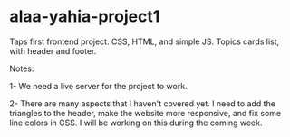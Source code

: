 # alaa-yahia-project1

Taps first frontend project. CSS, HTML, and simple JS.
Topics cards list, with header and footer. 

Notes:

1- We need a live server for the project to work.

2- There are many aspects that I haven't covered yet. 
I need to add the triangles to the header, make the website more responsive, and fix some line colors in CSS. 
I will be working on this during the coming week. 
